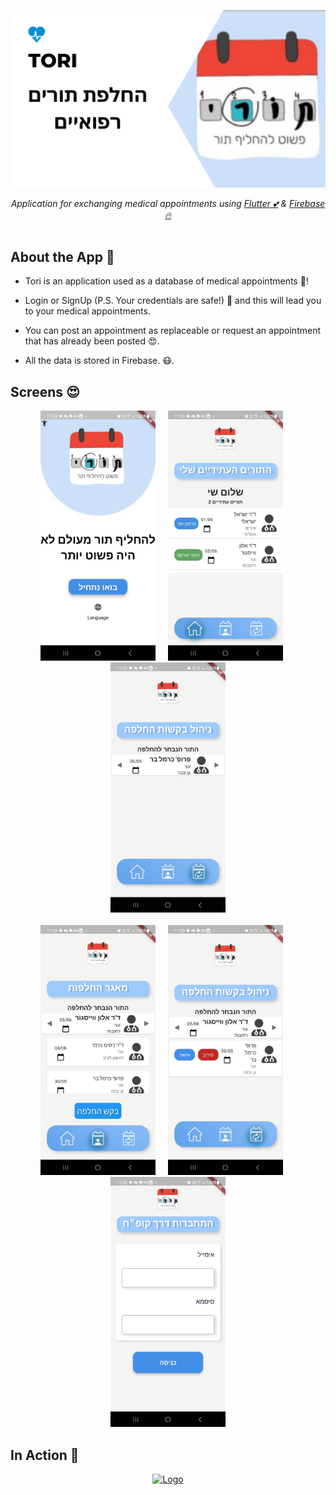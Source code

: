 <p align="center">
  <a href="https://github.com/carmelBar24/tori">
    <img src="Screens/logo.png" alt="Logo"> 
  </a>
</p>

<p align ="center"> 
<i>Application for exchanging medical appointments using <a href="https://flutter.dev/">Flutter 💕</a> & <a href="https://firebase.google.com/">Firebase 🔥</a>  </i>
<br><br>
  
## About the App 🏥

  - Tori is an application used as a database of medical appointments 🤤!
  
  - Login or SignUp (P.S. Your credentials are safe!) 🤩 and this will lead you to your medical appointments.
  
  - You can post an appointment as replaceable or request an appointment that has already been posted 😍.
  
  - All the data is stored in Firebase. 😷.
  
## Screens 😍
<p align="center">
<img src="Screens/1.jpg" height="400"/><img src="Screens/2.jpg" height="400" hspace="20"/><img src="Screens/3.jpg" height="400" /><br><br>
<img src="Screens/4.jpg" height="400"/><img src="Screens/5.jpg" height="400"hspace="20"/><img src="Screens/6.jpg" height="400" />
</p>

## In Action 👀
<p align="center">
  <a href="https://github.com/carmelBar24/tori">
    <img src="Screens/video.gif" alt="Logo" height="540"> 
  </a>
</p>

